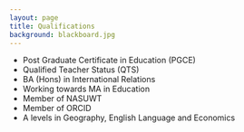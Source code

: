 ```yaml
---
layout: page
title: Qualifications
background: blackboard.jpg
---
```


* Post Graduate Certificate in Education (PGCE)
* Qualified Teacher Status (QTS)
* BA (Hons) in International Relations
* Working towards MA in Education
* Member of NASUWT
* Member of ORCID
* A levels in Geography, English Language and Economics
